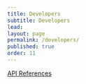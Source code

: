 ```yaml
---
title: Developers
subtitle: Developers
lead:
layout: page
permalink: /developers/
published: true
order: 11
---
```



<a href="https://dnsvault.github.io/docs" target="_blank">API References</a>

